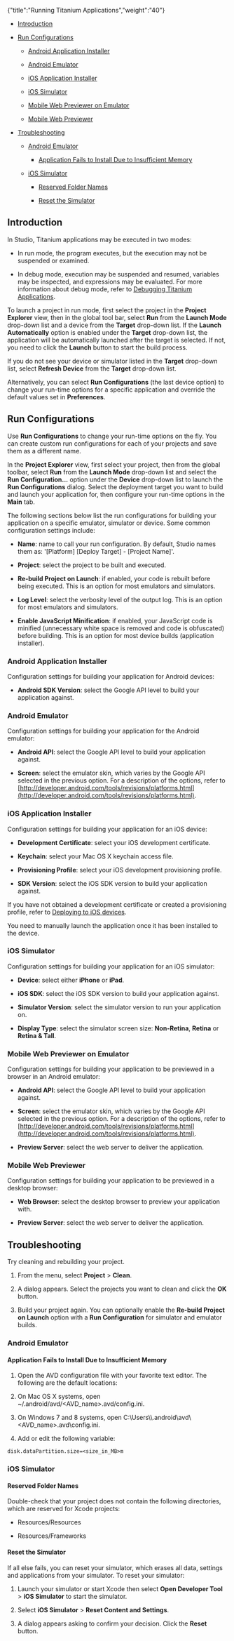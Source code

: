 {"title":"Running Titanium Applications","weight":"40"}

* [Introduction](#Introduction)

* [Run Configurations](#RunConfigurations)

  * [Android Application Installer](#AndroidApplicationInstaller)

  * [Android Emulator](#AndroidEmulator)

  * [iOS Application Installer](#iOSApplicationInstaller)

  * [iOS Simulator](#iOSSimulator)

  * [Mobile Web Previewer on Emulator](#MobileWebPrevieweronEmulator)

  * [Mobile Web Previewer](#MobileWebPreviewer)

* [Troubleshooting](#Troubleshooting)

  * [Android Emulator](#AndroidEmulator.1)

    * [Application Fails to Install Due to Insufficient Memory](#ApplicationFailstoInstallDuetoInsufficientMemory)

  * [iOS Simulator](#iOSSimulator.1)

    * [Reserved Folder Names](#ReservedFolderNames)

    * [Reset the Simulator](#ResettheSimulator)


## Introduction

In Studio, Titanium applications may be executed in two modes:

* In run mode, the program executes, but the execution may not be suspended or examined.

* In debug mode, execution may be suspended and resumed, variables may be inspected, and expressions may be evaluated. For more information about debug mode, refer to [Debugging Titanium Applications](/docs/appc/Axway_Appcelerator_Studio/Axway_Appcelerator_Studio_Guide/Titanium_Development/Debugging_Titanium_Applications/).


To launch a project in run mode, first select the project in the **Project Explorer** view, then in the global tool bar, select **Run** from the **Launch Mode** drop-down list and a device from the **Target** drop-down list. If the **Launch Automatically** option is enabled under the **Target** drop-down list, the application will be automatically launched after the target is selected. If not, you need to click the **Launch** button to start the build process.

If you do not see your device or simulator listed in the **Target** drop-down list, select **Refresh Device** from the **Target** drop-down list.

Alternatively, you can select **Run Configurations** (the last device option) to change your run-time options for a specific application and override the default values set in **Preferences**.

## Run Configurations

Use **Run Configurations** to change your run-time options on the fly. You can create custom run configurations for each of your projects and save them as a different name.

In the **Project Explorer** view, first select your project, then from the global toolbar, select **Run** from the **Launch Mode** drop-down list and select the **Run Configuration...** option under the **Device** drop-down list  to launch the **Run Configurations** dialog. Select the deployment target you want to build and launch your application for, then configure your run-time options in the **Main** tab.

The following sections below list the run configurations for building your application on a specific emulator, simulator or device. Some common configuration settings include:

* **Name**: name to call your run configuration. By default, Studio names them as: '\[Platform\] \[Deploy Target\] - \[Project Name\]'.

* **Project**: select the project to be built and executed.

* **Re-build Project on Launch**: if enabled, your code is rebuilt before being executed. This is an option for most emulators and simulators.

* **Log Level**: select the verbosity level of the output log. This is an option for most emulators and simulators.

* **Enable JavaScript Minification**: if enabled, your JavaScript code is minified (unnecessary white space is removed and code is obfuscated) before building. This is an option for most device builds (application installer).


### Android Application Installer

Configuration settings for building your application for Android devices:

* **Android SDK Version**: select the Google API level to build your application against.


### Android Emulator

Configuration settings for building your application for the Android emulator:

* **Android API**: select the Google API level to build your application against.

* **Screen**: select the emulator skin, which varies by the Google API selected in the previous option. For a description of the options, refer to [http://developer.android.com/tools/revisions/platforms.html](http://developer.android.com/tools/revisions/platforms.html).


### iOS Application Installer

Configuration settings for building your application for an iOS device:

* **Development Certificate**: select your iOS development certificate.

* **Keychain**: select your Mac OS X keychain access file.

* **Provisioning Profile**: select your iOS development provisioning profile.

* **SDK Version**: select the iOS SDK version to build your application against.


If you have not obtained a development certificate or created a provisioning profile, refer to [Deploying to iOS devices](/docs/appc/Titanium_SDK/Titanium_SDK_Guide/Preparing_for_Distribution/Deploying_to_iOS_devices/).

You need to manually launch the application once it has been installed to the device.

### iOS Simulator

Configuration settings for building your application for an iOS simulator:

* **Device**: select either **iPhone** or **iPad**.

* **iOS SDK**: select the iOS SDK version to build your application against.

* **Simulator Version**: select the simulator version to run your application on.

* **Display Type**: select the simulator screen size: **Non-Retina**, **Retina** or **Retina & Tall**.


### Mobile Web Previewer on Emulator

Configuration settings for building your application to be previewed in a browser in an Android emulator:

* **Android API**: select the Google API level to build your application against.

* **Screen**: select the emulator skin, which varies by the Google API selected in the previous option. For a description of the options, refer to [http://developer.android.com/tools/revisions/platforms.html](http://developer.android.com/tools/revisions/platforms.html).

* **Preview Server**: select the web server to deliver the application.


### Mobile Web Previewer

Configuration settings for building your application to be previewed in a desktop browser:

* **Web Browser**: select the desktop browser to preview your application with.

* **Preview Server**: select the web server to deliver the application.


## Troubleshooting

Try cleaning and rebuilding your project.

1. From the menu, select **Project** > **Clean**.

2. A dialog appears. Select the projects you want to clean and click the **OK** button.

3. Build your project again. You can optionally enable the **Re-build Project on Launch** option with a **Run Configuration** for simulator and emulator builds.


### Android Emulator

#### Application Fails to Install Due to Insufficient Memory

1. Open the AVD configuration file with your favorite text editor. The following are the default locations:

  1. On Mac OS X systems, open ~/.android/avd/<AVD\_name>.avd/config.ini.

  2. On Windows 7 and 8 systems, open C:\\Users\\<user>\\.android\\avd\\<AVD\_name>.avd\\config.ini.

2. Add or edit the following variable:


`disk.dataPartition.size=<size_in_MB>m`

### iOS Simulator

#### Reserved Folder Names

Double-check that your project does not contain the following directories, which are reserved for Xcode projects:

* Resources/Resources

* Resources/Frameworks


#### Reset the Simulator

If all else fails, you can reset your simulator, which erases all data, settings and applications from your simulator. To reset your simulator:

1. Launch your simulator or start Xcode then select **Open Developer Tool** > **iOS Simulator** to start the simulator.

2. Select **iOS Simulator** > **Reset Content and Settings**.

3. A dialog appears asking to confirm your decision. Click the **Reset** button.
